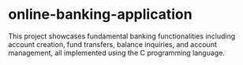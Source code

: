 # online-banking-application
This project showcases fundamental banking functionalities including account creation, fund transfers, balance inquiries, and account management, all implemented using the C programming language.
